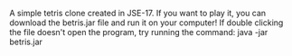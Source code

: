 A simple tetris clone created in JSE-17. If you want to play it, you can download the betris.jar file and run it on your computer! If double clicking the file doesn't open the program, try running the command: java -jar betris.jar

